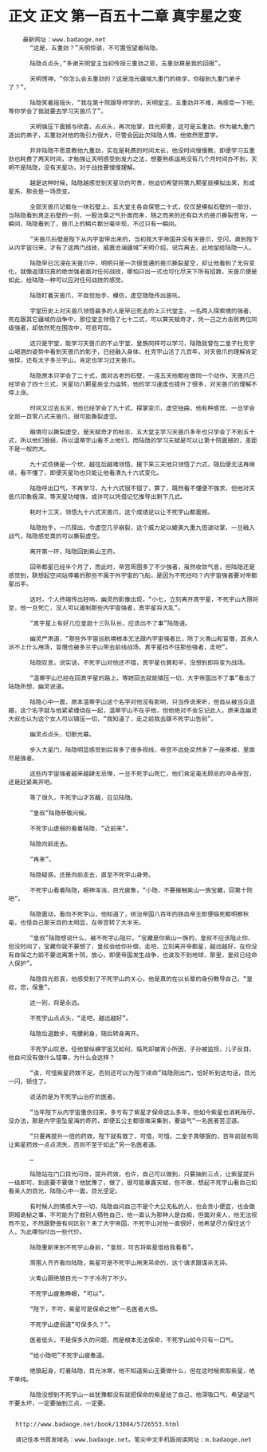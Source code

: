 # 正文 正文 第一百五十二章 真宇星之变
        最新网址：www.badaoge.net
          “这是，五重劲？”天明惊骇，不可置信望着陆隐。
      
          陆隐点点头,“多谢天明堂主当初传授三重劲之恩，五重劲算是我的回报”。
      
          天明愣神，“你怎么会五重劲的？这是浩元疆域九重门的绝学，你碰到九重门弟子了？”。
      
          陆隐笑着摇摇头，“我在第十院跟导师学的，天明堂主，五重劲并不难，再感受一下吧，等你学会了我就要去学习天兽爪了”。
      
          天明强压下震撼与欣喜，点点头，再次抬掌，目光郑重，这可是五重劲，作为被九重门逐出的弟子，五重劲对他的吸引力很大，尽管会因此欠陆隐人情，他依然愿意学。
      
          并非陆隐不愿意教他九重劲，实在是耗费的时间太长，他没时间慢慢教，即便学习五重劲也耗费了两天时间，才勉强让天明感受到发力之法，想要熟练运用没有几个月时间办不到，天明不是陆隐，没有天星功，对于战技要慢慢理解。
      
          越是这种时候，陆隐越感觉到天星功的可贵，他迫切希望将第九颗星辰模拟出来，形成星系，那会是一场质变。
      
          全部天兽爪记载在一块石壁上，五大堂主各自保管二十式，仅仅是模拟石壁的一部分，当陆隐看到真正石壁的一刻，一股沧桑之气扑面而来，随之而来的还有巨大的兽爪撕裂苍穹，一瞬间，陆隐看到了，兽爪上的鳞片都分毫毕现，不过只有一瞬间。
      
          “天兽爪石壁是陛下从内宇宙带出来的，当初我大宇帝国并没有天兽爪，空闪，直到陛下从内宇宙归来，才有了这两门战技，威震沧澜疆域”天明介绍，说完离去，此地留给陆隐一人。
      
          陆隐早已沉浸在天兽爪中，明明只是一次很普通的兽爪撕裂星空，却让他看到了无穷变化，就像返璞归真的绝世强者面对任何战技，哪怕只出一式也可化尽天下所有招数，天兽爪便是如此，给陆隐一种可以应对任何战技的感觉。
      
          陆隐盯着天兽爪，不自觉抬手，模仿，虚空隐隐传出兽吼。
      
          宇堂历史上对天兽爪领悟最多的人是早已死去的上三代堂主，一名跨入探索境的强者，死在跟其它疆域的战争中，那位堂主领悟了七十二式，可以算天赋奇才，凭一己之力击败两位同级强者，却依然死在围攻中，可悲可叹。
      
          这只是宇堂，能学习天兽爪的不止宇堂，皇族同样可以学习，陆隐就曾在二皇子杜克宇山喝酒的姿势中看到天兽爪的影子，已经融入身体，杜克宇山活了几百年，对天兽爪的理解肯定强悍，还有太子多兰宇山，肯定也学习过天兽爪。
      
          陆隐原本只学会了二十式，面对古老的石壁，一连五天他都在做同一个动作，天兽爪已经学会了四十三式，天星功八颗星辰全力运转，他的学习速度也提升了很多，对天兽爪的理解不停上涨。
      
          时间又过去五天，他已经学会了九十式，探掌变爪，虚空扭曲，他有种感觉，一旦学会全部一百零八式天兽爪，很可能撕裂虚空。
      
          融境可以撕裂虚空，是天赋奇才的标志，五大堂主学习天兽爪多年也只学会了不到五十式，所以他们很弱，所以温蒂宇山看不上他们，而陆隐的学习天赋是可以让第十院震撼的，差距不是一般的大。
      
          九十式仿佛是一个坎，越往后越难领悟，接下来三天他只领悟了六式，随后便无法再继续，看不懂了，即便天星功也只能让他看清九十六式变化。
      
          陆隐呼出口气，不再学习，九十六式很不错了，算了，既然看不懂便不强求，但他对天兽爪印象极深，等天星功增强，或许可以凭借记忆推导出剩下几式。
      
          耗时十三天，领悟九十六式天兽爪，这个成绩足以让不死宇山都震撼。
      
          陆隐抬手，一爪探出，令虚空几乎崩裂，这个威力足以媲美九重九倍波动掌，一旦融入战气，陆隐感觉真的可以撕裂虚空。
      
          离开第一环，陆隐回到紫山王府。
      
          回帝都星已经半个月了，而此时，帝宫周围多了不少强者，虽然收敛气息，但陆隐还是感觉到，联想起空间站停着的那些不属于外宇宙的飞船，是因为不死经吗？内宇宙强者要对帝都星出手。
      
          这时，个人终端传出轻响，幽灵的影像出现，“小七，立刻离开真宇星，不死宇山大限将至，他一旦死亡，没人可以遏制那些内宇宙强者，真宇星将大乱”。
      
          “真宇星上有好几位皇庭十三队队长，应该出不了事”陆隐道。
      
          幽灵严肃道，“那些外宇宙巡航境根本无法跟内宇宙强者比，除了火青山和盲僧，其余人派不上什么用场，盲僧也被多兰宇山带去前线战场，真宇星挡不住那些强者，走吧”。
      
          陆隐叹息，说实话，不死宇山对他还不错，真宇星也算和平，没想到即将变为战场。
      
          “温蒂宇山已经在回真宇星的路上，等她回去就能镇压一切，大宇帝国出不了事”看出了陆隐所想，幽灵说道。
      
          陆隐心中一震，原本温蒂宇山这个名字对他没有影响，只当传说来听，但自从被当众退婚，这个名字就与他紧紧缠绕在一起，温蒂宇山不在乎他，但他绝对不会忘记此人，原来连幽灵大叔也认为这个女人可以镇压一切，“我知道了，走之前我去跟不死宇山告别”。
      
          幽灵点点头，切断光幕。
      
          步入大星门，陆隐明显感觉到后背多了很多视线，帝宫不远处突然多了一座茶楼，里面尽是强者。
      
          这些内宇宙强者越来越肆无忌惮，一旦不死宇山死亡，他们肯定毫无顾忌的冲击帝宫，还是赶紧离开吧。
      
          等了很久，不死宇山才苏醒，召见陆隐。
      
          “皇叔”陆隐恭敬问候。
      
          不死宇山虚弱的看着陆隐，“近前来”。
      
          陆隐向前走去。
      
          “再来”。
      
          陆隐疑惑，还是向前走去，直至不死宇山身旁。
      
          不死宇山看着陆隐，眼神浑浊，目光疲惫，“小隐，不要接触紫山一族宝藏，回第十院吧”。
      
          陆隐震动，看向不死宇山，他知道了，统治帝国八百年的铁血帝王即便临死都明察秋毫，也怪自己那天目的太明显，在帝宫转了大半天。
      
          “皇叔”陆隐想说什么，被不死宇山阻拦，“宝藏是你紫山一族的，皇叔不应该阻止你，但没时间了，宝藏你就不要想了，皇叔会给你补偿，走吧，立刻离开帝都星，越远越好，在你没有自保之力前不要远离第十院，放心，即便帝国发生战争，也波及不到地球，那里，皇叔已经命人保护”。
      
          陆隐目光悲哀，他感受到了不死宇山的关心，他是真的在以长辈的身份教导自己，“皇叔，您，保重”。
      
          这一别，将是永远。
      
          不死宇山点点头，“走吧，越远越好”。
      
          陆隐后退数步，弯腰躬身，随后转身离开。
      
          不死宇山叹息，任他曾纵横宇宙又如何，临死却被宵小所困，子孙被监视，儿子反目，他自问没有做什么错事，为什么会这样？
      
          “诶，可惜紫星药效不足，否则还可以为陛下续命”陆隐刚出门，恰好听到这句话，目光一闪，顿住了。
      
          说话的是为不死宇山治疗的医者。
      
          “当年陛下从内宇宙重伤归来，多亏有了紫星才保命这么多年，但如今紫星也消耗殆尽，没办法，那是内宇宙坠星海的奇药，即便五公主都很难采集到，要运气”一名医者苦涩道。
      
          “只要再提升一倍的药效，陛下就有救了，可惜，可惜，二皇子真够狠的，百年前就布局让紫星药效一点点流失，否则不至于如此”另一名医者道。
      
          …
      
          陆隐站在门口目光闪烁，提升药效，也许，自己可以做到，只要抽到三点，让紫星提升一级即可，到底要不要做？他犹豫了，做了，很可能暴露天赋，但不做，想起不死宇山看自己如看亲人的目光，陆隐心中一震，目光坚定。
      
          有时候人的情感大于一切，陆隐自问自己不是个大公无私的人，也会贪小便宜，也会做阴暗诡秘之事，不可能为了救别人牺牲自己，他一直认为那种人是白痴，但面对亲人，他无法视而不见，不然跟野兽有何区别？来了大宇帝国，不死宇山对他一直很好，他希望尽力保住这个人，为此哪怕付出一些代价。
      
          陆隐重新来到不死宇山身前，“皇叔，可否将紫星借给我看看”。
      
          周围人齐齐看向陆隐，紫星可是不死宇山用来吊命的，这个请求跟谋杀无异。
      
          火青山跟绝狼目光一下子冷冽了不少。
      
          不死宇山疲惫睁眼，“可以”。
      
          “陛下，不可，紫星可是保命之物”一名医者大惊。
      
          不死宇山虚弱道“可保多久？”。
      
          医者低头，不是保多久的问题，而是根本无法保命，不死宇山如今只有一口气。
      
          “给小隐吧”不死宇山疲惫道。
      
          绝狼起身，盯着陆隐，目光冰寒，他不知道紫山王要做什么，但在这时候索取紫星，绝不单纯。
      
          陆隐没想到不死宇山一丝犹豫都没有就把保命的紫星给了自己，他深吸口气，希望运气不要太坏，一定要抽到三点，一定要。
      
      
      http://www.badaoge.net/book/13084/5726553.html
      
      请记住本书首发域名：www.badaoge.net。笔尖中文手机版阅读网址：m.badaoge.net